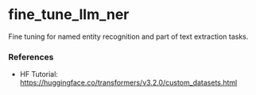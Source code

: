 # fine_tune_llm_ner
Fine tuning for named entity recognition and part of text extraction tasks.


### References
- HF Tutorial: https://huggingface.co/transformers/v3.2.0/custom_datasets.html

